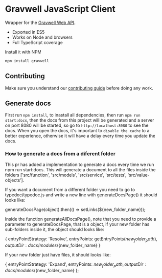 # Gravwell JavaScript Client

Wrapper for the [Gravwell Web API](https://docs.gravwell.io/#!api/api.md).

- Exported in ES5
- Works on Node and browsers
- Full TypeScript coverage

Install it with NPM

```sh
npm install gravwell
```

## Contributing

Make sure you understand our [contributing guide](./CONTRIBUTING.md) before doing any work.

## Generate docs

First run `npm install`, to inastall all dependencies, then run `npm run start:docs`, then the docs from this project will be generated and a server on port 8080 will be started, so go to `http://localhost:8080` to see the docs. When you open the docs, it's important to `disable the cache` to a better experience, otherwise it will have a delay every time you update the docs.

### How to generate a docs from a diferent folder

This pr has added a implementation to generate a docs every time we run npm run start:docs. This will generate a document to all the files inside the folders ['src/function', 'src/models', 'src/service', 'src/tests', 'src/value-objects'].

If you want a document from a different folder you need to go to typedoc/typedoc.js and write a new line with generateDocsPage() it should looks like:

generateDocsPage(object).then(() => setLinks(${new_folder_name}));

Inside the function generateAllDocsPage(), note that you need to provide a parameter to generateDocsPage, that is a object, if your new folder has sub-folders inside it, the object should looks like:

{
entryPointStrategy: 'Resolve',
entryPoints: getEntryPoints(${new_folder_path}),
outputDir: docs/modules/${new_folder_name}
}

If your new folder just have files, it should looks like:

{
entryPointStrategy: 'Expand',
entryPoints: ${new_folder_path},
outputDir: docs/modules/${new_folder_name}
};
